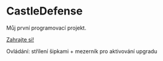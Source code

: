 # CastleDefense

Můj první programovací projekt.

[Zahrajte si!](http://bandita1.jecool.net/)

Ovládání: střílení šipkami + mezerník pro aktivování upgradu
